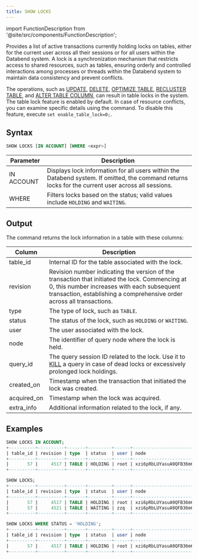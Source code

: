 ```yaml
---
title: SHOW LOCKS
---
```

import FunctionDescription from '@site/src/components/FunctionDescription';

<FunctionDescription description="Introduced or updated: v1.2.262"/>

Provides a list of active transactions currently holding locks on tables, either for the current user across all their sessions or for all users within the Databend system. A lock is a synchronization mechanism that restricts access to shared resources, such as tables, ensuring orderly and controlled interactions among processes or threads within the Databend system to maintain data consistency and prevent conflicts. 

The operations, such as [UPDATE](../../10-dml/dml-update.md), [DELETE](../../10-dml/dml-delete-from.md), [OPTIMIZE TABLE](../01-table/60-optimize-table.md), [RECLUSTER TABLE](../06-clusterkey/dml-recluster-table.md), and [ALTER TABLE COLUMN](../01-table/90-alter-table-column.md), can result in table locks in the system. The table lock feature is enabled by default. In case of resource conflicts, you can examine specific details using the command. To disable this feature, execute `set enable_table_lock=0;`.

## Syntax

```sql
SHOW LOCKS [IN ACCOUNT] [WHERE <expr>]
```

| Parameter  | Description                                                                                                                                         |
|------------|-----------------------------------------------------------------------------------------------------------------------------------------------------|
| IN ACCOUNT | Displays lock information for all users within the Databend system. If omitted, the command returns locks for the current user across all sessions. |
| WHERE      | Filters locks based on the status; valid values include `HOLDING` and `WAITING`.                                                                    |

## Output

The command returns the lock information in a table with these columns:

| Column      | Description                                                                                                                                                                                                             |
|-------------|-------------------------------------------------------------------------------------------------------------------------------------------------------------------------------------------------------------------------|
| table_id    | Internal ID for the table associated with the lock.                                                                                                                                                                     |
| revision    | Revision number indicating the version of the transaction that initiated the lock. Commencing at 0, this number increases with each subsequent transaction, establishing a comprehensive order across all transactions. |
| type        | The type of lock, such as `TABLE`.                                                                                                                                                                                      |
| status      | The status of the lock, such as `HOLDING` or `WAITING`.                                                                                                                                                                 |
| user        | The user associated with the lock.                                                                                                                                                                                      |
| node        | The identifier of query node where the lock is held.                                                                                                                                                                    |
| query_id    | The query session ID related to the lock. Use it to [KILL](../../50-administration-cmds/kill.md) a query in case of dead locks or excessively prolonged lock holdings.                                                  |
| created_on  | Timestamp when the transaction that initiated the lock was created.                                                                                                                                                     |
| acquired_on | Timestamp when the lock was acquired.                                                                                                                                                                                   |
| extra_info  | Additional information related to the lock, if any.                                                                                                                                                                     |

## Examples

```sql
SHOW LOCKS IN ACCOUNT;
+----------+----------+-------+---------+------+------------------------+--------------------------------------+----------------------------+----------------------------+------------+
| table_id | revision | type  | status  | user | node                   | query_id                             | created_on                 | acquired_on                | extra_info |
+----------+----------+-------+---------+------+------------------------+--------------------------------------+----------------------------+----------------------------+------------+
|       57 |     4517 | TABLE | HOLDING | root | xzi6pRbLUYasuA9QFB36m6 | d7989971-d5ec-4764-8e37-afe38ebc13e2 | 2023-12-13 09:56:47.295684 | 2023-12-13 09:56:47.310805 |            |
+----------+----------+-------+---------+------+------------------------+--------------------------------------+----------------------------+----------------------------+------------+

SHOW LOCKS;
+----------+----------+-------+---------+------+------------------------+--------------------------------------+----------------------------+----------------------------+------------+
| table_id | revision | type  | status  | user | node                   | query_id                             | created_on                 | acquired_on                | extra_info |
+----------+----------+-------+---------+------+------------------------+--------------------------------------+----------------------------+----------------------------+------------+
|       57 |     4517 | TABLE | HOLDING | root | xzi6pRbLUYasuA9QFB36m6 | d7989971-d5ec-4764-8e37-afe38ebc13e2 | 2023-12-13 09:56:47.295684 | 2023-12-13 09:56:47.310805 |            |
|       57 |     4521 | TABLE | WAITING | zzq  | xzi6pRbLUYasuA9QFB36m6 | 4bc78044-d4fc-4fe1-a5c5-ff6ab1e3e372 | 2023-12-13 09:56:48.419774 | NULL                       |            |
+----------+----------+-------+---------+------+------------------------+--------------------------------------+----------------------------+----------------------------+------------+

SHOW LOCKS WHERE STATUS = 'HOLDING';
+----------+----------+-------+---------+------+------------------------+--------------------------------------+----------------------------+----------------------------+------------+
| table_id | revision | type  | status  | user | node                   | query_id                             | created_on                 | acquired_on                | extra_info |
+----------+----------+-------+---------+------+------------------------+--------------------------------------+----------------------------+----------------------------+------------+
|       57 |     4517 | TABLE | HOLDING | root | xzi6pRbLUYasuA9QFB36m6 | d7989971-d5ec-4764-8e37-afe38ebc13e2 | 2023-12-13 09:56:47.295684 | 2023-12-13 09:56:47.310805 |            |
+----------+----------+-------+---------+------+------------------------+--------------------------------------+----------------------------+----------------------------+------------+
```